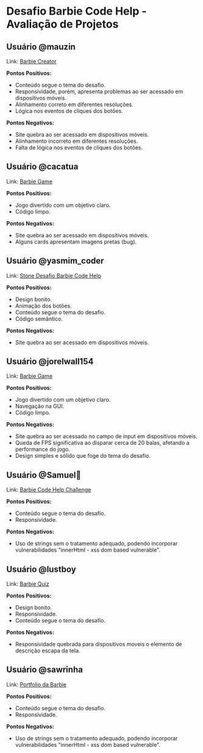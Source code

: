 # Desafio Barbie Code Help - Avaliação de Projetos

## Usuário @mauzin
Link: [Barbie Creator](https://mauzinn.github.io/Barbie-Creator/)

**Pontos Positivos:**
- Conteúdo segue o tema do desafio.
- Responsividade, porém, apresenta problemas ao ser acessado em dispositivos móveis.
- Alinhamento correto em diferentes resoluções.
- Lógica nos eventos de cliques dos botões.

**Pontos Negativos:**
- Site quebra ao ser acessado em dispositivos móveis.
- Alinhamento incorreto em diferentes resoluções.
- Falta de lógica nos eventos de cliques dos botões.

## Usuário @cacatua
Link: [Barbie Game](https://github.com/Jorelwall451/barbie-game)

**Pontos Positivos:**
- Jogo divertido com um objetivo claro.
- Código limpo.

**Pontos Negativos:**
- Site quebra ao ser acessado em dispositivos móveis.
- Alguns cards apresentam imagens pretas (bug).

## Usuário @yasmim_coder
Link: [Stone Desafio Barbie Code Help](https://github.com/yasmim-github/stone-desafio-barbie-code-help)

**Pontos Positivos:**
- Design bonito.
- Animação dos botões.
- Conteúdo segue o tema do desafio.
- Código semântico.

**Pontos Negativos:**
- Site quebra ao ser acessado em dispositivos móveis.

## Usuário @jorelwall154
Link: [Barbie Game](https://github.com/Jorelwall451/barbie-game)

**Pontos Positivos:**
- Jogo divertido com um objetivo claro.
- Navegação na GUI.
- Código limpo.

**Pontos Negativos:**
- Site quebra ao ser acessado no campo de input em dispositivos móveis.
- Queda de FPS significativa ao disparar cerca de 20 balas, afetando a performance do jogo.
- Design simples e sólido que foge do tema do desafio.

## Usuário @Samuel🌹
Link: [Barbie Code Help Challenge](https://github.com/SamuelRosario-C/barbieCodeHelpChallange)

**Pontos Positivos:**
- Conteúdo segue o tema do desafio.
- Responsividade.

**Pontos Negativos:**
- Uso de strings sem o tratamento adequado, podendo incorporar vulnerabilidades "innerHtml - xss dom based vulnerable".

## Usuário @lustboy
Link: [Barbie Quiz](https://github.com/Gabrieluser430/barbie-quiz)

**Pontos Positivos:**
- Design bonito.
- Responsividade.
- Conteúdo segue o tema do desafio.

**Pontos Negativos:**

- Responsividade quebrada para dispositivos moveis o elemento de descrição escapa da tela.



## Usuário @sawrinha
Link: [Portfolio da Barbie](https://sawrinha.github.io/portifolio-da-barbie/)

**Pontos Positivos:**
- Conteúdo segue o tema do desafio.
- Responsividade.

**Pontos Negativos:**
- Uso de strings sem o tratamento adequado, podendo incorporar vulnerabilidades "innerHtml - xss dom based vulnerable".
